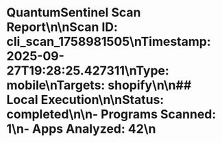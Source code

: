 # QuantumSentinel Scan Report\n\n**Scan ID:** cli_scan_1758981505\n**Timestamp:** 2025-09-27T19:28:25.427311\n**Type:** mobile\n**Targets:** shopify\n\n## Local Execution\n\n**Status:** completed\n\n- Programs Scanned: 1\n- Apps Analyzed: 42\n
